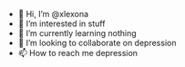 - 👋 Hi, I’m @xlexona
- 👀 I’m interested in stuff
- 🌱 I’m currently learning nothing
- 💞️ I’m looking to collaborate on depression
- 📫 How to reach me depression 

<!---
xlexona/xlexona is a ✨ special ✨ repository because its `README.md` (this file) appears on your GitHub profile.
You can click the Preview link to take a look at your changes.
--->
